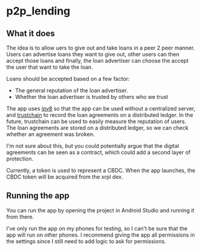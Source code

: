 # p2p_lending
## What it does
The idea is to allow uers to give out and take loans in a peer 2 peer manner. 
Users can advertise loans they want to give out, other users can then accept those loans and finally, the loan advertiser can choose the accept the user that want to take the loan.

Loans should be  accepted based on a few factor:
- The general reputation of the loan advertiser.
- Whether the loan advertiser is trusted by others who we trust


The app uses [ipv8](https://github.com/Tribler/kotlin-ipv8) so that the app can be used without a centralized server, and [trustchain](https://www.tudelft.nl/innovatie-impact/home-of-innovation/innovation-projects/trustchain) to record the loan agreements on a distributed ledger. In the future, trustchain can be used to easily measure the reputation of users. The loan agreements are stored on a distributed ledger, so we can check whether an agreement was broken.

I'm not sure about this, but you could potentially argue that the digital agreements can be seen as a contract, which could add a second layer of protection.

Currently, a token is used to represent a CBDC. When the app launches, the CBDC token will be acquired from the xrpl dex.

## Running the app

You can run the app by opening the project in Android Studio and running it from there.

I've only run the app on my phones for testing, so I can't be sure that the app will run on other phones. I recommend giving the app all permissions in the settings since I still need to add logic to ask for permissions.
